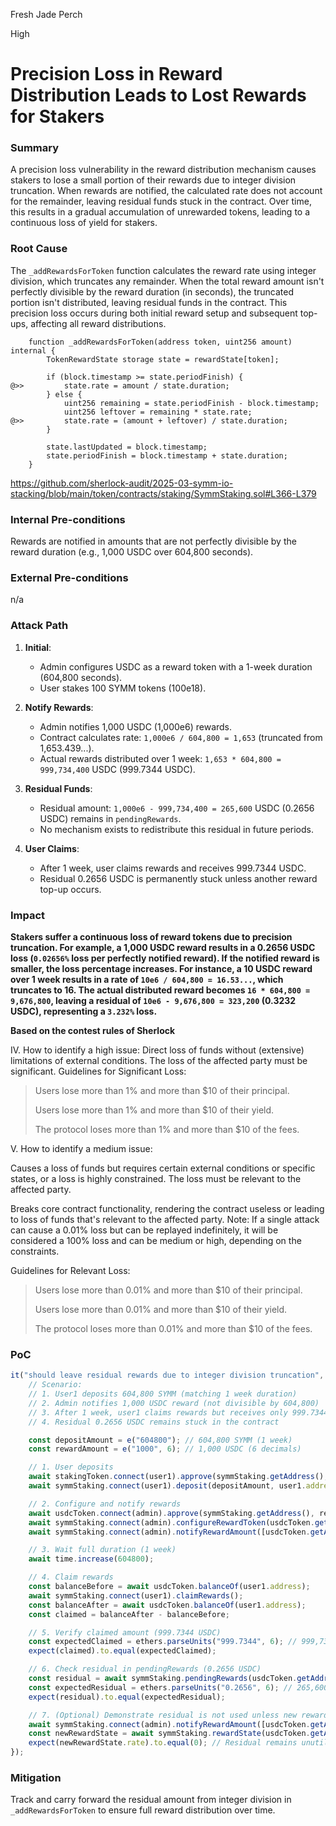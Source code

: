 Fresh Jade Perch

High

# Precision Loss in Reward Distribution Leads to Lost Rewards for Stakers

### Summary

A precision loss vulnerability in the reward distribution mechanism causes stakers to lose a small portion of their rewards due to integer division truncation. When rewards are notified, the calculated rate does not account for the remainder, leaving residual funds stuck in the contract. Over time, this results in a gradual accumulation of unrewarded tokens, leading to a continuous loss of yield for stakers.


### Root Cause

The `_addRewardsForToken` function calculates the reward rate using integer division, which truncates any remainder. When the total reward amount isn't perfectly divisible by the reward duration (in seconds), the truncated portion isn't distributed, leaving residual funds in the contract. This precision loss occurs during both initial reward setup and subsequent top-ups, affecting all reward distributions.


```solidity
	function _addRewardsForToken(address token, uint256 amount) internal {
		TokenRewardState storage state = rewardState[token];

		if (block.timestamp >= state.periodFinish) {
@>>			state.rate = amount / state.duration;
		} else {
			uint256 remaining = state.periodFinish - block.timestamp;
			uint256 leftover = remaining * state.rate;
@>>			state.rate = (amount + leftover) / state.duration;
		}

		state.lastUpdated = block.timestamp;
		state.periodFinish = block.timestamp + state.duration;
	}
```

https://github.com/sherlock-audit/2025-03-symm-io-stacking/blob/main/token/contracts/staking/SymmStaking.sol#L366-L379

### Internal Pre-conditions

Rewards are notified in amounts that are not perfectly divisible by the reward duration (e.g., 1,000 USDC over 604,800 seconds).  

### External Pre-conditions

n/a

### Attack Path

1. **Initial**: 
   - Admin configures USDC as a reward token with a 1-week duration (604,800 seconds).
   - User stakes 100 SYMM tokens (100e18).

2. **Notify Rewards**:
   - Admin notifies 1,000 USDC (1,000e6) rewards.
   - Contract calculates rate: `1,000e6 / 604,800 = 1,653` (truncated from 1,653.439...).
   - Actual rewards distributed over 1 week: `1,653 * 604,800 = 999,734,400` USDC (999.7344 USDC).

3. **Residual Funds**:
   - Residual amount: `1,000e6 - 999,734,400 = 265,600` USDC (0.2656 USDC) remains in `pendingRewards`.
   - No mechanism exists to redistribute this residual in future periods.

4. **User Claims**:
   - After 1 week, user claims rewards and receives 999.7344 USDC.
   - Residual 0.2656 USDC is permanently stuck unless another reward top-up occurs.


### Impact


**Stakers suffer a continuous loss of reward tokens due to precision truncation. For example, a 1,000 USDC reward results in a 0.2656 USDC loss (`0.02656%` loss per perfectly notified reward). If the notified reward is smaller, the loss percentage increases. For instance, a 10 USDC reward over 1 week results in a rate of `10e6 / 604,800 = 16.53...`, which truncates to 16. The actual distributed reward becomes `16 * 604,800 = 9,676,800`, leaving a residual of `10e6 - 9,676,800 = 323,200` (0.3232 USDC), representing a `3.232%` loss.**


**Based on the contest rules of Sherlock**

IV. How to identify a high issue:
Direct loss of funds without (extensive) limitations of external conditions. The loss of the affected party must be significant.
Guidelines for Significant Loss:

> Users lose more than 1% and more than $10 of their principal.
> 
> Users lose more than 1% and more than $10 of their yield.
> 
> The protocol loses more than 1% and more than $10 of the fees.

V. How to identify a medium issue:

Causes a loss of funds but requires certain external conditions or specific states, or a loss is highly constrained. The loss must be relevant to the affected party.

Breaks core contract functionality, rendering the contract useless or leading to loss of funds that's relevant to the affected party.
Note: If a single attack can cause a 0.01% loss but can be replayed indefinitely, it will be considered a 100% loss and can be medium or high, depending on the constraints.

Guidelines for Relevant Loss:


> Users lose more than 0.01% and more than $10 of their principal. 
> 
> Users lose more than 0.01% and more than $10 of their yield.
> 
> The protocol loses more than 0.01% and more than $10 of the fees.

### PoC


```typescript
it("should leave residual rewards due to integer division truncation", async function () {
    // Scenario:
    // 1. User1 deposits 604,800 SYMM (matching 1 week duration)
    // 2. Admin notifies 1,000 USDC reward (not divisible by 604,800)
    // 3. After 1 week, user1 claims rewards but receives only 999.7344 USDC
    // 4. Residual 0.2656 USDC remains stuck in the contract

    const depositAmount = e("604800"); // 604,800 SYMM (1 week)
    const rewardAmount = e("1000", 6); // 1,000 USDC (6 decimals)

    // 1. User deposits
    await stakingToken.connect(user1).approve(symmStaking.getAddress(), depositAmount);
    await symmStaking.connect(user1).deposit(depositAmount, user1.address);

    // 2. Configure and notify rewards
    await usdcToken.connect(admin).approve(symmStaking.getAddress(), rewardAmount);
    await symmStaking.connect(admin).configureRewardToken(usdcToken.getAddress(), true);
    await symmStaking.connect(admin).notifyRewardAmount([usdcToken.getAddress()], [rewardAmount]);

    // 3. Wait full duration (1 week)
    await time.increase(604800);

    // 4. Claim rewards
    const balanceBefore = await usdcToken.balanceOf(user1.address);
    await symmStaking.connect(user1).claimRewards();
    const balanceAfter = await usdcToken.balanceOf(user1.address);
    const claimed = balanceAfter - balanceBefore;

    // 5. Verify claimed amount (999.7344 USDC)
    const expectedClaimed = ethers.parseUnits("999.7344", 6); // 999,734,400 (6 decimals)
    expect(claimed).to.equal(expectedClaimed);

    // 6. Check residual in pendingRewards (0.2656 USDC)
    const residual = await symmStaking.pendingRewards(usdcToken.getAddress());
    const expectedResidual = ethers.parseUnits("0.2656", 6); // 265,600 (6 decimals)
    expect(residual).to.equal(expectedResidual);

    // 7. (Optional) Demonstrate residual is not used unless new rewards are added
    await symmStaking.connect(admin).notifyRewardAmount([usdcToken.getAddress()], [0]);
    const newRewardState = await symmStaking.rewardState(usdcToken.getAddress());
    expect(newRewardState.rate).to.equal(0); // Residual remains unutilized
});
```


### Mitigation


Track and carry forward the residual amount from integer division in `_addRewardsForToken` to ensure full reward distribution over time.